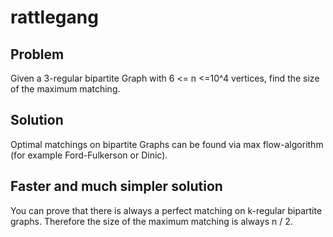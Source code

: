 # rattlegang

## Problem

Given a 3-regular bipartite Graph with 6 <= n <=10^4 vertices, find the size of the maximum matching.

## Solution

Optimal matchings on bipartite Graphs can be found via max flow-algorithm (for example Ford-Fulkerson or Dinic).

## Faster and much simpler solution

You can prove that there is always a perfect matching on k-regular bipartite graphs.
Therefore the size of the maximum matching is always n / 2.

